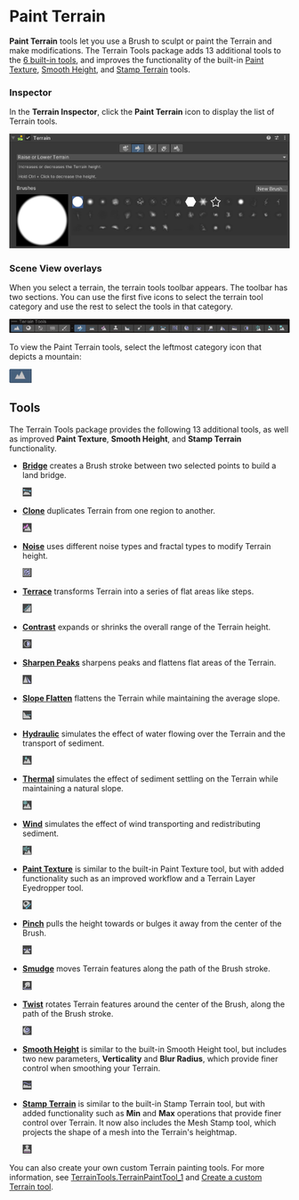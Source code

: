 # Paint Terrain

**Paint Terrain** tools let you use a Brush to sculpt or paint the Terrain and make modifications. The Terrain Tools package adds 13 additional tools to the [6 built-in tools](https://docs.unity3d.com/Manual/terrain-Tools.html), and improves the functionality of the built-in [Paint Texture](https://docs.unity3d.com/Manual/terrain-PaintTexture.html), [Smooth Height](https://docs.unity3d.com/Manual/terrain-SmoothHeight.html), and [Stamp Terrain](https://docs.unity3d.com/Manual/terrain-StampTerrain.html) tools.

### Inspector
In the **Terrain Inspector**, click the **Paint Terrain** icon to display the list of Terrain tools.

![The top of the terrain tools inspector panel](images/Paint_Terrain.png)

### Scene View overlays

When you select a terrain, the terrain tools toolbar appears. The toolbar has two sections. You can use the first five icons to select the terrain tool category and use the rest to select the tools in that category.

![The terrain tools toolbar with the paint tools category and the raise/lower height tool selected.](images/Paint_Terrain_Toolbar.png)

To view the Paint Terrain tools, select the leftmost category icon that depicts a mountain:

![An icon that depicts a mountain](images/Paint_Terrain_Icon.png)

## Tools

The Terrain Tools package provides the following 13 additional tools, as well as improved **Paint Texture**, **Smooth Height**, and **Stamp Terrain** functionality.

* [__Bridge__](sculpt-bridge.md) creates a Brush stroke between two selected points to build a land bridge.

  ![Bridge Icon](images/Icons/Bridge.png)

* [__Clone__](sculpt-clone.md) duplicates Terrain from one region to another.

  ![Clone Icon](images/Icons/Clone.png)

* [__Noise__](sculpt-noise.md) uses different noise types and fractal types to modify Terrain height.

  ![Noise Icon](images/Icons/Noise.png)

* [__Terrace__](sculpt-terrace.md) transforms Terrain into a series of flat areas like steps.

  ![Terrace Icon](images/Icons/Terrace.png)

* [__Contrast__](effects-contrast.md) expands or shrinks the overall range of the Terrain height.

  ![Contrast Icon](images/Icons/Contrast.png)

* [__Sharpen Peaks__](effects-sharpen-peaks.md) sharpens peaks and flattens flat areas of the Terrain.

   ![Sharpen peaks icon](images/Icons/SharpenPeaks.png)

* [__Slope Flatten__](effects-slope-flatten.md) flattens the Terrain while maintaining the average slope.

   ![Slope flatten icon](images/Icons/FlattenSlope.png)

* [__Hydraulic__](erosion-hydraulic.md) simulates the effect of water flowing over the Terrain and the transport of sediment.

   ![Hydraulic icon](images/Icons/HydraulicErosion.png)

* [__Thermal__](erosion-thermal.md) simulates the effect of sediment settling on the Terrain while maintaining a natural slope.

   ![Thermal icon](images/Icons/ThermalErosion.png)

* [__Wind__](erosion-wind.md) simulates the effect of wind transporting and redistributing sediment.

   ![Wind icon](images/Icons/WindErosion.png)

* [__Paint Texture__](paint-texture.md) is similar to the built-in Paint Texture tool, but with added functionality such as an improved workflow and a Terrain Layer Eyedropper tool.

   ![Paint texture icon](images/Icons/PaintTexture.png)

* [__Pinch__](transform-pinch.md) pulls the height towards or bulges it away from the center of the Brush.

   ![Pinch icon](images/Icons/Pinch.png)

* [__Smudge__](transform-smudge.md) moves Terrain features along the path of the Brush stroke.

   ![Smudge icon](images/Icons/Smudge.png)

* [__Twist__](transform-twist.md) rotates Terrain features around the center of the Brush, along the path of the Brush stroke.

   ![Twist icon](images/Icons/Twist.png)

* [__Smooth Height__](smooth-height.md) is similar to the built-in Smooth Height tool, but includes two new parameters, **Verticality** and **Blur Radius**, which provide finer control when smoothing your Terrain.

   ![Smooth icon](images/Icons/Smooth.png)

* [__Stamp Terrain__](stamp-terrain.md) is similar to the built-in Stamp Terrain tool, but with added functionality such as **Min** and **Max** operations that provide finer control over Terrain. It now also includes the Mesh Stamp tool, which projects the shape of a mesh into the Terrain's heightmap.

   ![Stamp icon](images/Icons/Stamp.png)

You can also create your own custom Terrain painting tools. For more information, see [TerrainTools.TerrainPaintTool_1](https://docs.unity3d.com/ScriptReference/TerrainTools.TerrainPaintTool_1.html) and [Create a custom Terrain tool](create-custom-tools.md).
